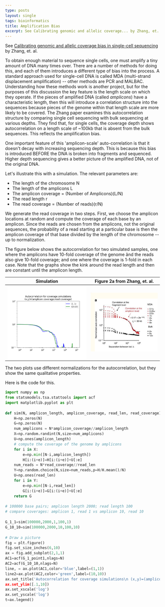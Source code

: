 ```yaml
---
type: posts
layout: single
tags: bioinformatics
title: Amplification Bias
excerpt: See Calibrating genomic and allelic coverage... by Zhang, et. al.
---
```


See
[Calibrating genomic and allelic coverage bias in single-cell sequencing](https://www.ncbi.nlm.nih.gov/pmc/articles/PMC4922254/) by Zhang, et. al.

To obtain enough material to sequence single cells, one must amplify a tiny amount of DNA many times over.  There are a number
of methods for doing this, and each of them introduces a different type of bias into the process.  A standard approach used
for single-cell DNA is called MDA (multi-strand displacement amplification) -- other methods are PCR and MALBAC.  Understanding how these
methods work is another project, but for the purposes of this discussion the key feature is the length scale on which they operate.
If the pieces of amplified DNA (called *amplicons*) have a characteristic length, then this will introduce a correlation structure
into the sequences because pieces of the genome within that length scale are more likely to be covered.  The Zhang paper examines this autocorrelation
structure by comparing single cell sequencing with bulk sequencing at various depths.  They find that, for single cells, the coverage depth
shows autocorrelation on a length scale of ~100kb that is absent from the bulk sequences.  This reflects the amplification bias.

One important feature of this 'amplicon-scale' auto-correlation is that it doesn't decay with increasing sequencing depth.  This is because
this bias is introduced BEFORE the DNA is broken into fragments and sequenced.  Higher depth sequencing gives a better picture of the amplified
DNA, not of the original DNA.  

Let's illustrate this with a simulation.  The relevant parameters are:

- The length of the chromosome N
- The length of the amplicons L
- The amplicon coverage = (Number of Amplicons)(L/N)
- The read length r
- The read coverage = (Number of reads)(r/N)

We generate the read coverage in two steps.  First, we choose the amplicon locations at random and compute the coverage of
each base by an amplicon.  Since the reads are chosen from the amplicons, not the original sequences, the probability of
a read starting at a particular base is then the amplicon coverage of that base divided by the length of the chromosome -- up to 
normalization.  

The figure below shows the autocorrelation for two simulated samples, one where the amplicons have 10-fold coverage of the genome
ãnd the reads also give 10-fold coverage; and one where the coverage is 1-fold in each case.  Note that the graphs
show the kink around the read length and then are constant until the amplicon length.

|Simulation | Figure 2a from Zhang, et. al.|
|:---:|:---:|
|![autocorrelation plot](/assets/images/auto_corr.png) | ![zhang_image](/assets/images/zhang_1a.png)|


The two plots use different normalizations for the autocorrelation, but they show the same qualitative properties.


Here is the code for this.


```python
import numpy as np
from statsmodels.tsa.stattools import acf
import matplotlib.pyplot as plt

def sim(N, amplicon_length, amplicon_coverage, read_len, read_coverage):
	H=np.zeros(N)
	G=np.zeros(N)
	num_amplicons = N*amplicon_coverage//amplicon_length
	X=np.random.randint(N,size=num_amplicons)
	U=np.ones(amplicon_length)
	# compute the coverage of the genome by amplicons
	for i in X:
		e=np.min([N-i,amplicon_length])
		H[i:(i+e)]=H[i:(i+e)]+U[:e]
	num_reads = N*read_coverage//read_len
	Y=np.random.choice(N,size=num_reads,p=H/H.mean()/N)
	U=np.ones(read_len)
	for i in Y:
		e=np.min([N-i,read_len])
		G[i:(i+e)]=G[i:(i+e)]+U[:e]
	return G

# 100000 base pairs; amplicon length 2000; read length 100
# compare coverages: amplicon 1, read 1 vs amplicon 10, read 10

G_1_1=sim(100000,2000,1,100,1)
G_10_10=sim(100000,2000,10,100,10)

# Draw a picture
fig = plt.figure()
fig.set_size_inches(6,10)
ax = fig.add_subplot(2,1,1)
AC1=acf(G_1_point1,nlags=N)
AC2=acf(G_10_10,nlags=N)
line, = ax.plot(AC1,color='blue',label=(1,1))
line2=ax.plot(AC2,color='green',label=(10,10))
ax.set_title('Autocorrelation for coverage simulations\n (x,y)=(amplicon coverage,read coverage))
ax.set_ylim([.1,10])
ax.set_xscale('log')
ax.set_yscale('log')
t=ax.legend()
```





